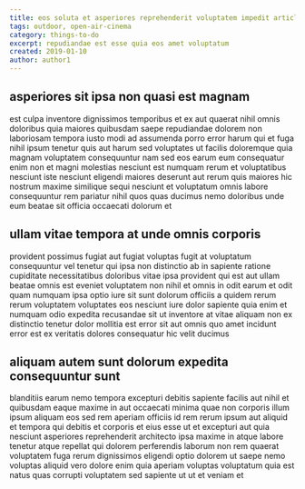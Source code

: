 ```yaml
---
title: eos soluta et asperiores reprehenderit voluptatem impedit article 2249
tags: outdoor, open-air-cinema
category: things-to-do
excerpt: repudiandae est esse quia eos amet voluptatum
created: 2019-01-10
author: author1
---
```


## asperiores sit ipsa non quasi est magnam

est culpa inventore dignissimos temporibus et ex aut quaerat nihil omnis doloribus quia maiores quibusdam saepe repudiandae dolorem non laboriosam tempora iusto modi ad assumenda porro error harum qui et fuga nihil ipsum tenetur quis aut harum sed voluptates ut facilis doloremque quia magnam voluptatem consequuntur nam sed eos earum eum consequatur enim non et magni molestias nesciunt est numquam rerum et voluptatibus nesciunt iste nesciunt eligendi maiores deserunt aut rerum quis maiores hic nostrum maxime similique sequi nesciunt et voluptatum omnis labore consequuntur rem pariatur nihil quos quas ducimus nemo doloribus unde eum beatae sit officia occaecati dolorum et

## ullam vitae tempora at unde omnis corporis

provident possimus fugiat aut fugiat voluptas fugit at voluptatum consequuntur vel tenetur qui ipsa non distinctio ab in sapiente ratione cupiditate necessitatibus doloribus vitae ipsa provident qui est aut ullam beatae omnis est eveniet voluptatem non nihil et omnis in odit earum et odit quam numquam ipsa optio iure sit sunt dolorum officiis a quidem rerum rerum voluptatem voluptates eos nesciunt iure dolor sapiente quia enim et numquam odio expedita recusandae sit ut inventore at vitae aliquam non ex distinctio tenetur dolor mollitia est error sit aut omnis quo amet incidunt error est ex veritatis dolores consequatur hic velit ducimus

## aliquam autem sunt dolorum expedita consequuntur sunt

blanditiis earum nemo tempora excepturi debitis sapiente facilis aut nihil et quibusdam eaque maxime in aut occaecati minima quae non corporis illum ipsum aliquam eos sed rem aperiam officiis id rem rerum ipsum aut aliquid et tempora qui debitis et corporis et eius esse ut et excepturi aut quia nesciunt asperiores reprehenderit architecto ipsa maxime in atque labore tenetur atque repellat qui dolorem perferendis laborum non rem quaerat voluptatem fuga rerum dignissimos eligendi optio dolorem ut saepe nemo voluptas aliquid vero dolore enim quia aperiam voluptas voluptatum quia est natus quas corrupti voluptatem sed sapiente ut ut et veniam et
